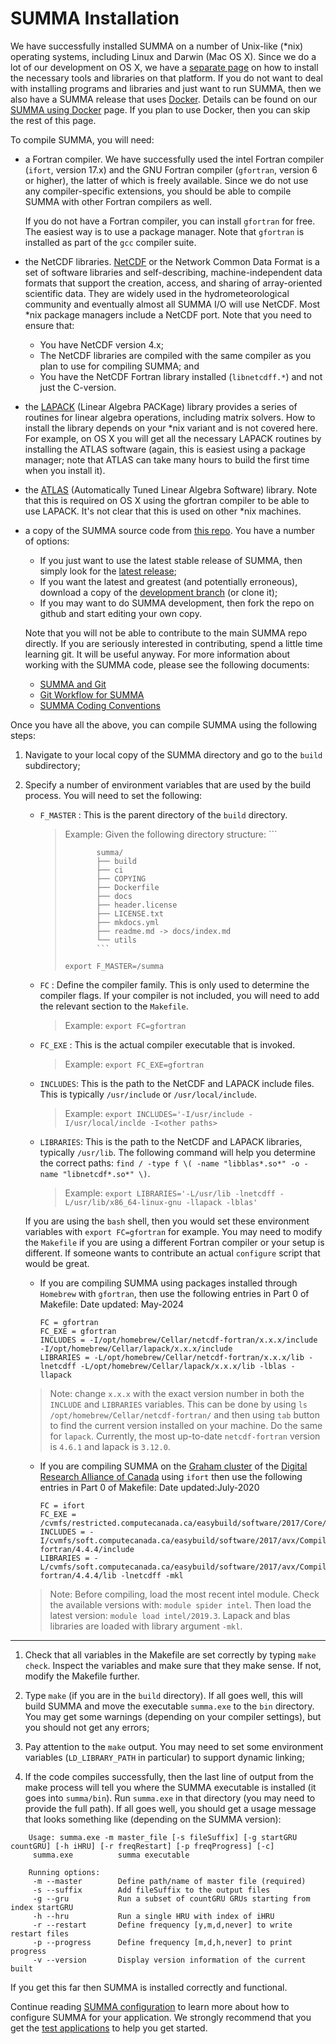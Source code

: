 # SUMMA Installation

We have successfully installed SUMMA on a number of Unix-like (\*nix) operating systems, including Linux and Darwin (Mac OS X). Since we do a lot of our development on OS X, we have a [separate page](SUMMA_on_OS_X.md) on how to install the necessary tools and libraries on that platform. If you do not want to deal with installing programs and libraries and just want to run SUMMA, then we also have a SUMMA release that uses [Docker](https://www.docker.com). Details can be found on our [SUMMA using Docker](SUMMA_docker.md) page. If you plan to use Docker, then you can skip the rest of this page.

To compile SUMMA, you will need:

 * a Fortran compiler. We have successfully used the intel Fortran compiler (`ifort`, version 17.x) and the GNU Fortran compiler (`gfortran`, version 6 or higher), the latter of which is freely available. Since we do not use any compiler-specific extensions, you should be able to compile SUMMA with other Fortran compilers as well.

    If you do not have a Fortran compiler, you can install `gfortran` for free. The easiest way is to use a package manager. Note that `gfortran` is installed as part of the `gcc` compiler suite.

 * the NetCDF libraries. [NetCDF](http://www.unidata.ucar.edu/software/netcdf/) or the Network Common Data Format is a set of software libraries and self-describing, machine-independent data formats that support the creation, access, and sharing of array-oriented scientific data. They are widely used in the hydrometeorological community and eventually almost all SUMMA I/O will use NetCDF. Most \*nix package managers include a NetCDF port. Note that you need to ensure that:

    * You have NetCDF version 4.x;
    * The NetCDF libraries are compiled with the same compiler as you plan to use for compiling SUMMA; and
    * You have the NetCDF Fortran library installed (`libnetcdff.*`) and not just the C-version.

 * the [LAPACK](http://www.netlib.org/lapack/) (Linear Algebra PACKage) library provides a series of routines for linear algebra operations, including matrix solvers. How to install the library depends on your \*nix variant and is not covered here. For example, on OS X you will get all the necessary LAPACK routines by installing the ATLAS software (again, this is easiest using a package manager; note that ATLAS can take many hours to build the first time when you install it).

 * the [ATLAS](http://math-atlas.sourceforge.net/) (Automatically Tuned Linear Algebra Software) library. Note that this is required on OS X using the gfortran compiler to be able to use LAPACK. It's not clear that this is used on other \*nix machines.

 * a copy of the SUMMA source code from [this repo](https://github.com/NCAR/summa). You have a number of options:

    * If you just want to use the latest stable release of SUMMA, then simply look for the [latest release](https://github.com/NCAR/summa/releases);
    * If you want the latest and greatest (and potentially erroneous), download a copy of the [development branch](https://github.com/ncar/summa/tree/develop) (or clone it);
    * If you may want to do SUMMA development, then fork the repo on github and start editing your own copy.

    Note that you will not be able to contribute to the main SUMMA repo directly. If you are seriously interested in contributing, spend a little time learning git. It will be useful anyway. For more information about working with the SUMMA code, please see the following documents:

    * [SUMMA and Git](../development/SUMMA_and_git.md)
    * [Git Workflow for SUMMA](../development/SUMMA_git_workflow.md)
    * [SUMMA Coding Conventions](../development/SUMMA_coding_conventions.md)

Once you have all the above, you can compile SUMMA using the following steps:

 1. Navigate to your local copy of the SUMMA directory and go to the `build` subdirectory;

 1. Specify a number of environment variables that are used by the build process. You will need to set the following:

    * `F_MASTER` : This is the parent directory of the `build` directory.
    
        > Example: Given the following directory structure: 
        >            ```
        >
        >            summa/  
        >            ├── build  
        >            ├── ci  
        >            ├── COPYING  
        >            ├── Dockerfile  
        >            ├── docs  
        >            ├── header.license  
        >            ├── LICENSE.txt  
        >            ├── mkdocs.yml  
        >            ├── readme.md -> docs/index.md  
        >            └── utils  
        >            ```
        >
        >  `export F_MASTER=/summa` 
        
    * `FC` : Define the compiler family. This is only used to determine the compiler flags. If your compiler is not included, you will need to add the relevant section to the `Makefile`.
    
        > Example: `export FC=gfortran`
            
    * `FC_EXE` : This is the actual compiler executable that is invoked.
    
        > Example: `export FC_EXE=gfortran`
        
    * `INCLUDES`: This is the path to the NetCDF and LAPACK include files. This is typically `/usr/include` or `/usr/local/include`.   
        
        > Example: `export INCLUDES='-I/usr/include -I/usr/local/inclde -I<other paths>`
            
    * `LIBRARIES`: This is the path to the NetCDF and LAPACK libraries, typically `/usr/lib`. The following command will help you determine the correct paths: `find / -type f \( -name "libblas*.so*" -o -name "libnetcdf*.so*" \)`. 
        
        > Example: `export LIBRARIES='-L/usr/lib -lnetcdff -L/usr/lib/x86_64-linux-gnu -llapack -lblas'`

    If you are using the `bash` shell, then you would set these environment variables with `export FC=gfortran` for example. You may need to modify the `Makefile` if you are using a different Fortran compiler or your setup is different. If someone wants to contribute an actual `configure` script that would be great.

    * If you are compiling SUMMA using packages installed through `Homebrew` with `gfortran`, then use the following entries in Part 0 of Makefile:
    Date updated: May-2024
        ```
        FC = gfortran
        FC_EXE = gfortran
        INCLUDES = -I/opt/homebrew/Cellar/netcdf-fortran/x.x.x/include -I/opt/homebrew/Cellar/lapack/x.x.x/include
        LIBRARIES = -L/opt/homebrew/Cellar/netcdf-fortran/x.x.x/lib -lnetcdff -L/opt/homebrew/Cellar/lapack/x.x.x/lib -lblas -llapack
        ```
    > Note: change `x.x.x` with the exact version number in both the `INCLUDE` and `LIBRARIES` variables. 
    This can be done by using `ls /opt/homebrew/Cellar/netcdf-fortran/` and then using `tab` button to find the current version installed on your machine. 
    Do the same for `lapack`. Currently, the most up-to-date `netcdf-fortran` version is `4.6.1` and lapack is `3.12.0`.

    * If you are compiling SUMMA on the [Graham cluster](https://docs.alliancecan.ca/wiki/Graham/en) of the [Digital Research Alliance of Canada](https://alliancecan.ca/en) using `ifort` then use the following entries in Part 0 of Makefile:
    Date updated:July-2020
        ```
        FC = ifort
        FC_EXE = /cvmfs/restricted.computecanada.ca/easybuild/software/2017/Core/ifort/2019.3.199/compilers_and_libraries_2019.3.199/linux/bin/intel64/ifort
        INCLUDES = -I/cvmfs/soft.computecanada.ca/easybuild/software/2017/avx/Compiler/intel2016.4/netcdf-fortran/4.4.4/include
        LIBRARIES = -L/cvmfs/soft.computecanada.ca/easybuild/software/2017/avx/Compiler/intel2016.4/netcdf-fortran/4.4.4/lib -lnetcdff -mkl
        ```
    > Note: Before compiling, load the most recent intel module. Check the available versions with: 
`module spider intel`. Then load the latest version: `module load intel/2019.3`. 
Lapack and blas libraries are loaded with library argument `-mkl`. 
------------------------------



 1. Check that all variables in the Makefile are set correctly by typing `make check`. Inspect the variables and make sure that they make sense. If not, modify the Makefile further.

 1. Type `make` (if you are in the `build` directory). If all goes well, this will build SUMMA and move the executable `summa.exe` to the `bin` directory. You may get some warnings (depending on your compiler settings), but you should not get any errors;

 1. Pay attention to the `make` output. You may need to set some environment variables (`LD_LIBRARY_PATH` in particular) to support dynamic linking;

 1. If the code compiles successfully, then the last line of output from the make process will tell you where the SUMMA executable is installed (it goes into `summa/bin`). Run `summa.exe` in that directory (you may need to provide the full path). If all goes well, you should get a usage message that looks something like (depending on the SUMMA version):

```
    Usage: summa.exe -m master_file [-s fileSuffix] [-g startGRU countGRU] [-h iHRU] [-r freqRestart] [-p freqProgress] [-c]
     summa.exe          summa executable

    Running options:
     -m --master        Define path/name of master file (required)
     -s --suffix        Add fileSuffix to the output files
     -g --gru           Run a subset of countGRU GRUs starting from index startGRU
     -h --hru           Run a single HRU with index of iHRU
     -r --restart       Define frequency [y,m,d,never] to write restart files
     -p --progress      Define frequency [m,d,h,never] to print progress
     -v --version       Display version information of the current built
```

If you get this far then SUMMA is installed correctly and functional.

Continue reading [SUMMA configuration](../configuration/SUMMA_configuration.md) to learn more about how to configure SUMMA for your application. We strongly recommend that you get the [test applications](SUMMA_test_cases.md) to help you get started.
